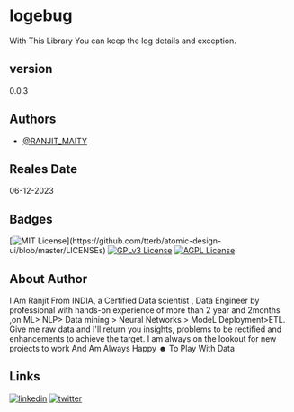 
# logebug
With This Library  You can keep the log details and exception.




## version
0.0.3
## Authors

- [@RANJIT_MAITY](https://www.linkedin.com/in/ranjit-maity-75204a131/)


## Reales Date 
 06-12-2023
 
 


## Badges

[![MIT License](https://img.shields.io/apm/l/atomic-design-ui.svg?)](https://github.com/tterb/atomic-design-ui/blob/master/LICENSEs)
[![GPLv3 License](https://img.shields.io/badge/License-GPL%20v3-yellow.svg)](https://opensource.org/licenses/)
[![AGPL License](https://img.shields.io/badge/license-AGPL-blue.svg)](http://www.gnu.org/licenses/agpl-3.0)


##  About Author
I Am Ranjit From INDIA, a Certified Data scientist , Data Engineer by professional  with hands-on experience of more than 2 year and 2months ,on ML> NLP> Data mining > Neural Networks > ModeL Deployment>ETL.
 Give me raw data and I'll return you insights, problems to be rectified and enhancements to achieve the target. I am always on the lookout for new projects to work And 
Am Always Happy ☻ To Play With Data


##  Links

[![linkedin](https://img.shields.io/badge/linkedin-0A66C2?style=for-the-badge&logo=linkedin&logoColor=white)](https://www.linkedin.com/in/ranjit-maity-75204a131/)
[![twitter](https://img.shields.io/badge/twitter-1DA1F2?style=for-the-badge&logo=twitter&logoColor=white)](https://twitter.com/ranjitmaity95)



